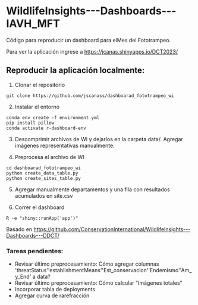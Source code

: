 # WildlifeInsights---Dashboards---IAVH_MFT

Código para reproducir un dashboard para elMes del Fototrampeo.

Para ver la aplicación ingrese a https://jcanas.shinyapps.io/DCT2023/

## Reproducir la aplicación localmente:

1. Clonar el repositorio 

```
git clone https://github.com/jscanass/dashboarad_fototrampeo_wi
```

2. Instalar el entorno

```
conda env create -f environment.yml
pip install pillow
conda activate r-dashboard-env
```

3. Descomprimir archivos de WI y dejarlos en la carpeta data/. Agregar imágenes representativas manualmente.


4. Preprocesa el archivo de WI

```
cd dashboarad_fototrampeo_wi 
python create_data_table.py
python create_sites_table.py
```

5. Agregar manualmente departamentos y una fila con resultados acumulados en site.csv 

6. Correr el dashboard

```
R -e "shiny::runApp('app')"
```

Basado en https://github.com/ConservationInternational/WildlifeInsights---Dashboards---DDCT/


### Tareas pendientes:

- Revisar último preprocesamiento: Cómo agregar columnas 'threatStatus''establishmentMeans''Est_conservacion''Endemismo''Am_y_End' a data?
- Revisar último preprocesamiento: Cómo calcular "Imágenes totales"
- Incorporar tabla de deployments
- Agregar curva de rarefracción

